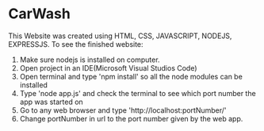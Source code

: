 # CarWash
This Website was created using HTML, CSS, JAVASCRIPT, NODEJS, EXPRESSJS.
To see the finished website:
1. Make sure nodejs is installed on computer.
2. Open project in an IDE(Microsoft Visual Studios Code)
3. Open terminal and type 'npm install' so all the node modules can be installed 
4. Type 'node app.js' and check the terminal to see which port number the app was started on
5. Go to any web browser and type 'http://localhost:portNumber/'
6. Change portNumber in url to the port number given by the web app.

